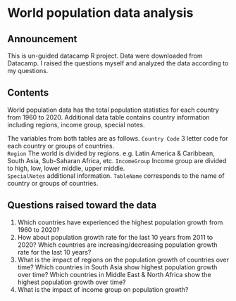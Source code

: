 # World population data analysis

## Announcement
This is un-guided datacamp R project.  Data were downloaded from Datacamp. 
I raised the questions myself and analyzed the data according to my questions.

## Contents
World population data has the total population statistics for each country from 1960 to 2020.  Additional data table contains country information including regions, income group, special notes.

The variables from both tables are as follows.
 `Country Code` 3 letter code for each country or groups of countries.      
 `Region` The world is divided by regions.  e.g. Latin America & Caribbean,  South Asia, Sub-Saharan Africa, etc.
 `IncomeGroup` Income group are divided to high, low, lower middle, upper middle.  
 `SpecialNotes` additional information. 
 `TableName` corresponds to the name of country or groups of countries.

## Questions raised toward the data
1. Which countries have experienced the highest population growth from 1960 to 2020?
2. How about population growth rate for the last 10 years from 2011 to 2020?    Which countries are increasing/decreasing population growth rate for the last 10 years?
3. What is the impact of regions on the population growth of countries over time?   Which countries in South Asia show highest population growth over time?   Which countries in Middle East & North Africa show the highest population growth over time?
4. What is the impact of income group on population growth?

